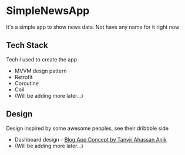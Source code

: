 # SimpleNewsApp
It's a simple app to show news data. Not have any name for it right now

## Tech Stack
Tech I used to create the app 
* MVVM desgn pattern
* Retrofit
* Coroutine
* Coil
* (Will be adding more later...)

## Design
Design inspired by some awesome peoples, see their dribbble side
* Dashboard design - [Blog App Concept by Tanvir Ahassan Anik](https://dribbble.com/shots/10846460-Blog-App-Concept?utm_source=Clipboard_Shot&utm_campaign=anik117&utm_content=Blog%20App%20Concept&utm_medium=Social_Share)
* (Will be adding more later...)
